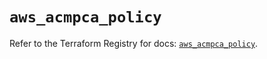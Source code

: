 # `aws_acmpca_policy`

Refer to the Terraform Registry for docs: [`aws_acmpca_policy`](https://registry.terraform.io/providers/hashicorp/aws/5.87.0/docs/resources/acmpca_policy).
